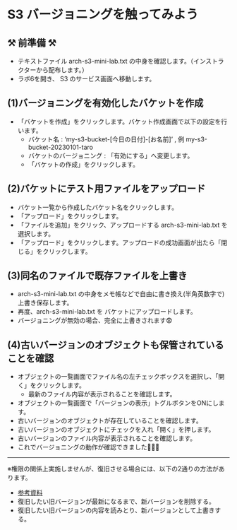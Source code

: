 # S3 バージョニングを触ってみよう

## ⚒️ 前準備 ⚒️
- テキストファイル arch-s3-mini-lab.txt の中身を確認します。（インストラクターから配布します。）
- ラボ6を開き、 S3 のサービス画面へ移動します。

## (1)バージョニングを有効化したバケットを作成
- 「バケットを作成」をクリックします。バケット作成画面で以下の設定を行います。
  - バケット名 : ‘my-s3-bucket-[今日の日付]-[お名前]’ , 例 my-s3-bucket-20230101-taro
  - バケットのバージョニング : 「有効にする」へ変更します。
  - 「バケットの作成」をクリックします。

## (2)バケットにテスト用ファイルをアップロード
- バケット一覧から作成したバケット名をクリックします。
- 「アップロード」をクリックします。
- 「ファイルを追加」をクリック、アップロードする arch-s3-mini-lab.txt を選択します。
- 「アップロード」をクリックします。アップロードの成功画面が出たら「閉じる」をクリックします。

## (3)同名のファイルで既存ファイルを上書き
- arch-s3-mini-lab.txt の中身をメモ帳などで自由に書き換え(半角英数字で)上書き保存します。
- 再度、arch-s3-mini-lab.txt を バケットにアップロードします。
- バージョニングが無効の場合、完全に上書きされます😨

## (4)古いバージョンのオブジェクトも保管されていることを確認
- オブジェクトの一覧画面でファイル名の左チェックボックスを選択し、「開く」をクリックします。
  - 最新のファイル内容が表示されることを確認します。
- オブジェクトの一覧画面で「バージョンの表示」トグルボタンをONにします。
- 古いバージョンのオブジェクトが存在していることを確認します。
- 古いバージョンのオブジェクトにチェックを入れ「開く」を押します。
-   古いバージョンのファイル内容が表示されることを確認します。
- これでバージョニングの動作が確認できました🎉🎉🎉

---
※権限の関係上実施しませんが、復旧させる場合には、以下の2通りの方法があります。
- [参考資料]( https://docs.aws.amazon.com/ja_jp/AmazonS3/latest/userguide/RestoringPreviousVersions.html )
- 復旧したい旧バージョンが最新になるまで、新バージョンを削除する。
- 復旧したい旧バージョンの内容を読みとり、新バージョンとして上書きする。
